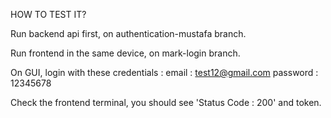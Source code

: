 HOW TO TEST IT?

Run backend api first, on authentication-mustafa branch.

Run frontend in the same device, on mark-login branch.

On GUI, login with these credentials :
email : test12@gmail.com
password : 12345678

Check the frontend terminal, you should see 'Status Code : 200' and token.
